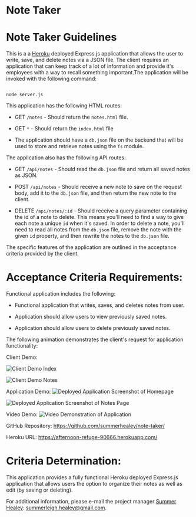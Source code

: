 # Note Taker
  

# Note Taker Guidelines

This is a a [Heroku](../04-Supplemental/HerokuGuide.md) deployed Express.js application that allows the user to write, save, and delete notes via a JSON file. The client requires an application that can keep track of a lot of information and provide it's employees with a way to recall something important.The application will be invoked with the following command:

```

node server.js

```

This application has the following HTML routes:

  * GET `/notes` - Should return the `notes.html` file.

  * GET `*` - Should return the `index.html` file

  * The application should have a `db.json` file on the backend that will be used to store and retrieve notes using the `fs` module.

The application also has the following API routes:

  * GET `/api/notes` - Should read the `db.json` file and return all saved notes as JSON.

  * POST `/api/notes` - Should receive a new note to save on the request body, add it to the `db.json` file, and then return the new note to the client.

  * DELETE `/api/notes/:id` - Should receive a query parameter containing the id of a note to delete. This means you'll need to find a way to give each note a unique `id` when it's saved. In order to delete a note, you'll need to read all notes from the `db.json` file, remove the note with the given `id` property, and then rewrite the notes to the `db.json` file.


The specific features of the application are outlined in the acceptance criteria provided by the client. 

# Acceptance Criteria Requirements:

Functional application includes the following:

* Functional application that writes, saves, and deletes notes from user.

* Application should allow users to view previously saved notes.

* Application should allow users to delete previously saved notes.
 

The following animation demonstrates the client's request for application functionality:

Client Demo:

![Client Demo Index](./assets/images/clientDemoIndex.jpg)

![Client Demo Notes](./assets/images/clientDemoNotes.jpg)

Application Demo: 
![Deployed Application Screenshot of Homepage](./assets/images/noteTakerIndex.jpg)

![Deployed Application Screenshot of Notes Page](./assets/images/noteTakerNotes.jpg)

Video Demo:
![Video Demonstration of Application](https://drive.google.com/file/d/134EhQrcPreOfUfI1tB_z0nuBCAC_ZnFH/view)

GitHub Repository: https://github.com/summerhealey/note-taker/

Heroku URL: https://afternoon-refuge-90666.herokuapp.com/ 

# Criteria Determination: 

This application provides a fully functional Heroku deployed Express.js application that allows users the option to organize their notes as well as edit (by saving or deleting). 

For additional information, please e-mail the project manager [Summer Healey](https://github.com/summerhealey/): summerleigh.healey@gmail.com.
